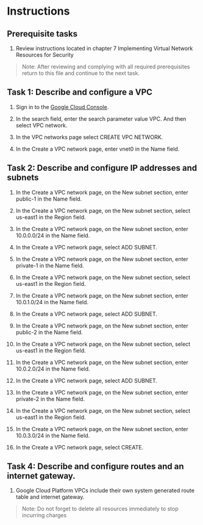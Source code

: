 # Instructions

## Prerequisite tasks

1. Review instructions located in chapter 7 Implementing Virtual Network Resources for Security

> Note: After reviewing and complying with all required prerequisites return to this file and continue to the next task.

## Task 1: Describe and configure a VPC

1.	Sign in to the [Google Cloud Console](https://console.cloud.google.com/).

2.	In the search field, enter the search parameter value VPC. And then select
    VPC network.

3.	In the VPC networks page select CREATE VPC NETWORK.

4.	In the Create a VPC network page, enter vnet0 in the Name field.

## Task 2: Describe and configure IP addresses and subnets

1.	In the Create a VPC network page, on the New subnet section, enter public-1 in the Name field.

2.	In the Create a VPC network page, on the New subnet section, select us-east1 in the Region field.

3.	In the Create a VPC network page, on the New subnet section, enter 10.0.0.0/24 in the Name field.

4.	In the Create a VPC network page, select ADD SUBNET.

5.	In the Create a VPC network page, on the New subnet section, enter private-1 in the Name field.

6.	In the Create a VPC network page, on the New subnet section, select us-east1 in the Region field.

7.	In the Create a VPC network page, on the New subnet section, enter 10.0.1.0/24 in the Name field.

8.	In the Create a VPC network page, select ADD SUBNET.

9.	In the Create a VPC network page, on the New subnet section, enter public-2 in the Name field.

10.	In the Create a VPC network page, on the New subnet section, select us-east1 in the Region field.

11.	In the Create a VPC network page, on the New subnet section, enter 10.0.2.0/24 in the Name field.

12.	In the Create a VPC network page, select ADD SUBNET.

13.	In the Create a VPC network page, on the New subnet section, enter private-2 in the Name field.

14.	In the Create a VPC network page, on the New subnet section, select us-east1 in the Region field.

15.	In the Create a VPC network page, on the New subnet section, enter 10.0.3.0/24 in the Name field.

16.	In the Create a VPC network page, select CREATE.

## Task 4: Describe and configure routes and an internet gateway.

1. Google Cloud Platform VPCs include their own system generated route table and internet gateway.

> Note: Do not forget to delete all resources immediately to stop incurring charges

